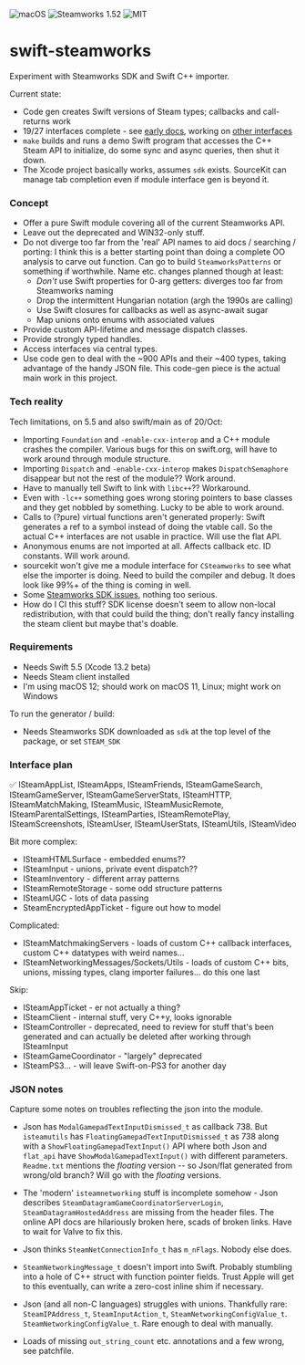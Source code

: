 ![macOS](https://shields.io/badge/platform-macOS%20|%20%3F%3F-lightgrey)
![Steamworks 1.52](https://shields.io/badge/steamworks-1.52-lightgrey)
![MIT](https://shields.io/badge/license-MIT-black)

# swift-steamworks

Experiment with Steamworks SDK and Swift C++ importer.

Current state:
* Code gen creates Swift versions of Steam types; callbacks and call-returns work
* 19/27 interfaces complete - see [early docs](https://johnfairh.github.io/swift-steamworks/index.html),
  working on [other interfaces](#interface-plan)
* `make` builds and runs a demo Swift program that accesses the C++
  Steam API to initialize, do some sync and async queries, then shut it down.
* The Xcode project basically works, assumes `sdk` exists.  SourceKit can manage
  tab completion even if module interface gen is beyond it.

### Concept

* Offer a pure Swift module covering all of the current Steamworks API.
* Leave out the deprecated and WIN32-only stuff.
* Do not diverge too far from the 'real' API names to aid docs / searching / porting:
  I think this is a better starting point than doing a complete OO analysis to carve
  out function.  Can go to build `SteamworksPatterns` or something if worthwhile.  Name
  etc. changes planned though at least:
   * _Don't_ use Swift properties for 0-arg getters: diverges too far from Steamworks
     naming
   * Drop the intermittent Hungarian notation (argh the 1990s are calling)
   * Use Swift closures for callbacks as well as async-await sugar
   * Map unions onto enums with associated values
* Provide custom API-lifetime and message dispatch classes.
* Provide strongly typed handles.
* Access interfaces via central types.
* Use code gen to deal with the ~900 APIs and their ~400 types, taking advantage of the
  handy JSON file.  This code-gen piece is the actual main work in this project.

### Tech reality

Tech limitations, on 5.5 and also swift/main as of 20/Oct:
* Importing `Foundation` and `-enable-cxx-interop` and a C++ module crashes the
  compiler.  Various bugs for this on swift.org, will have to work around through
  module structure.
* Importing `Dispatch` and `-enable-cxx-interop` makes `DispatchSemaphore` disappear
  but not the rest of the module?? Work around.
* Have to manually tell Swift to link with `libc++`?? Workaround.
* Even with `-lc++` something goes wrong storing pointers to base classes and they
  get nobbled by something.  Lucky to be able to work around.
* Calls to (?pure) virtual functions aren't generated properly: Swift generates a ref
  to a symbol instead of doing the vtable call.  So the actual C++ interfaces are not
  usable in practice.  Will use the flat API.
* Anonymous enums are not imported at all.  Affects callback etc. ID constants.
  Will work around.
* sourcekit won't give me a module interface for `CSteamworks` to see what else the
  importer is doing.  Need to build the compiler and debug.  It does look like 99%+ of
  the thing is coming in well.
* Some [Steamworks SDK issues](#json-notes), nothing too serious.
* How do I CI this stuff?  SDK license doesn't seem to allow non-local redistribution,
  with that could build the thing; don't really fancy installing the steam client but
  maybe that's doable.

### Requirements

* Needs Swift 5.5 (Xcode 13.2 beta)
* Needs Steam client installed
* I'm using macOS 12; should work on macOS 11, Linux; might work on Windows

To run the generator / build:
* Needs Steamworks SDK downloaded as `sdk` at the top level of the package, or
  set `STEAM_SDK`

### Interface plan

✅ ISteamAppList, ISteamApps, ISteamFriends, ISteamGameSearch, ISteamGameServer,
ISteamGameServerStats, ISteamHTTP, ISteamMatchMaking, ISteamMusic, ISteamMusicRemote,
ISteamParentalSettings, ISteamParties, ISteamRemotePlay, ISteamScreenshots, ISteamUser,
ISteamUserStats, ISteamUtils, ISteamVideo

Bit more complex:
* ISteamHTMLSurface - embedded enums??
* ISteamInput - unions, private event dispatch??
* ISteamInventory - different array patterns
* ISteamRemoteStorage - some odd structure patterns
* ISteamUGC - lots of data passing
* SteamEncryptedAppTicket - figure out how to model

Complicated:
* ISteamMatchmakingServers - loads of custom C++ callback interfaces, custom
  C++ datatypes with weird names...
* ISteamNetworkingMessages/Sockets/Utils - loads of custom C++ bits, unions,
  missing types, clang importer failures... do this one last

Skip:
* ISteamAppTicket - er not actually a thing?
* ISteamClient - internal stuff, very C++y, looks ignorable
* ISteamController - deprecated, need to review for stuff that's been generated and
  can actually be deleted after working through ISteamInput
* ISteamGameCoordinator - "largely" deprecated
* ISteamPS3... - will leave Swift-on-PS3 for another day

### JSON notes

Capture some notes on troubles reflecting the json into the module.

* Json has `ModalGamepadTextInputDismissed_t` as callback 738.  But `isteamutils` has
  `FloatingGamepadTextInputDismissed_t` as 738 along with a
  `ShowFloatingGamepadTextInput()` API where both Json and `flat_api` have
  `ShowModalGamepadTextInput()` with different parameters.  `Readme.txt` mentions the
  _floating_ version -- so Json/flat generated from wrong/old branch?  Will go with
  the _floating_ versions.

* The 'modern' `isteamnetworking` stuff is incomplete somehow - Json describes
  `SteamDatagramGameCoordinatorServerLogin`, `SteamDatagramHostedAddress` are missing
  from the header files.  The online API docs are hilariously broken here, scads of
  broken links.  Have to wait for Valve to fix this.

* Json thinks `SteamNetConnectionInfo_t` has `m_nFlags`.  Nobody else does.

* `SteamNetworkingMessage_t` doesn't import into Swift.  Probably stumbling into a hole
  of C++ struct with function pointer fields.  Trust Apple will get to this eventually,
  can write a zero-cost inline shim if necessary.

* Json (and all non-C languages) struggles with unions.  Thankfully rare:
  `SteamIPAddress_t`, `SteamInputAction_t`, `SteamNetworkingConfigValue_t`.
  `SteamNetworkingConfigValue_t`.  Rare enough to deal with manually.

* Loads of missing `out_string_count` etc. annotations and a few wrong, see patchfile.

